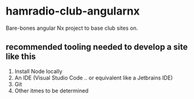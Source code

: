 # hamradio-club-angularnx
Bare-bones angular Nx project to base club sites on.
## recommended tooling needed to develop a site like this
1. Install Node locally
2. An IDE (Visual Studio Code .. or equivalent like a Jetbrains IDE)
3. Git
4. Other itmes to be determined

